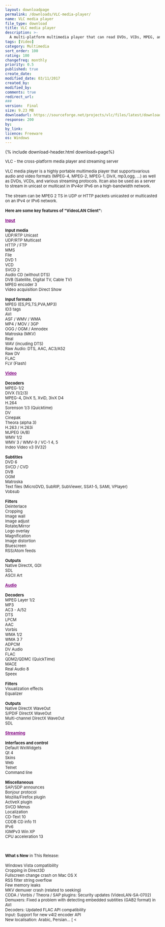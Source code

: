 ```yaml
---
layout: downloadpage
permalink: /downloads/VLC-media-player/
name: VLC media player
file_type: download
title: VLC media player
description: >-
  A multi-platform multimedia player that can read DVDs, VCDs, MPEG, and DivX files
tags: [Video]
category: Multimedia
sort_order: 100
rating: 100
changefreq: monthly
priority: 0.5
published: true
create_date:
modified_date: 03/11/2017
created_by:
modified_by:
comments: true
redirect_url:
###
version:  Final
size: 9.23 MB
downloadurl: https://sourceforge.net/projects/vlc/files/latest/download?source=directory
response: 200
by:
by_link:
licence: Freeware
os: Windows
---
```


{% include download-header.html download=page%}

<p style="fix-download-text !important">
<p><font size="2"><p>VLC - the cross-platform media player and streaming server<br />
<br />
VLC media player is a highly portable multimedia player that supportsvarious audio and video formats (MPEG-4, MPEG-2, MPEG-1, DivX, mp3,ogg, ...) as well as DVDs, VCDs, and various streaming protocols. Itcan also be used as a server to stream in unicast or multicast in IPv4or IPv6 on a high-bandwidth network. <br />
<br />
The stream can be MPEG 2 TS in UDP or HTTP packets unicasted or multicasted on an IPv4 or IPv6 network.<br />
<br />
<span><strong>Here are some key features of "VideoLAN Client":</strong></span><br />
<br />
<font color="#800080"><u><strong>Input</strong></u></font><br />
<br />
<strong>Input media</strong><br />
UDP/RTP Unicast <br />
UDP/RTP Multicast <br />
HTTP / FTP <br />
MMS <br />
File <br />
DVD 1 <br />
VCD <br />
SVCD 2 <br />
Audio CD (without DTS) <br />
DVB (Satellite, Digital TV, Cable TV) <br />
MPEG encoder 3 <br />
Video acquisition Direct Show<br />
<br />
<strong>Input formats </strong><br />
MPEG (ES,PS,TS,PVA,MP3) <br />
ID3 tags <br />
AVI <br />
ASF / WMV / WMA <br />
MP4 / MOV / 3GP <br />
OGG / OGM / Annodex <br />
Matroska (MKV) <br />
Real <br />
WAV (incuding DTS) <br />
Raw Audio: DTS, AAC, AC3/A52 <br />
Raw DV <br />
FLAC <br />
FLV (Flash) <br />
<br />
<font color="#800080"><u><strong>Video</strong></u></font><br />
<br />
<strong>Decoders </strong><br />
MPEG-1/2 <br />
DIVX (1/2/3) <br />
MPEG-4, DivX 5, XviD, 3ivX D4 <br />
H.264 <br />
Sorenson 1/3 (Quicktime) <br />
DV <br />
Cinepak <br />
Theora (alpha 3) <br />
H.263 / H.263i <br />
MJPEG (A/B) <br />
WMV 1/2 <br />
WMV 3 / WMV-9 / VC-1 4, 5 <br />
Indeo Video v3 (IV32) <br />
<br />
<strong>Subtitles </strong><br />
DVD 6 <br />
SVCD / CVD <br />
DVB <br />
OGM <br />
Matroska <br />
Text files (MicroDVD, SubRIP, SubViewer, SSA1-5, SAMI, VPlayer) <br />
Vobsub <br />
<br />
<strong>Filters </strong><br />
Deinterlace <br />
Cropping <br />
Image wall <br />
Image adjust <br />
Rotate/Mirror <br />
Logo overlay <br />
Magnification <br />
Image distortion <br />
Bluescreen <br />
RSS/Atom feeds <br />
<br />
<strong>Outputs </strong><br />
Native DirectX, GDI<br />
SDL <br />
ASCII Art <br />
<br />
<font color="#800080"><u><strong>Audio</strong></u></font><br />
<br />
<strong>Decoders </strong><br />
MPEG Layer 1/2 <br />
MP3 <br />
AC3 - A/52 <br />
DTS <br />
LPCM <br />
AAC <br />
Vorbis <br />
WMA 1/2 <br />
WMA 3 7 <br />
ADPCM <br />
DV Audio <br />
FLAC <br />
QDM2/QDMC (QuickTime) <br />
MACE <br />
Real Audio 8 <br />
Speex <br />
<br />
<strong>Filters </strong><br />
Visualization effects <br />
Equalizer <br />
<br />
<strong>Outputs </strong><br />
Native DirectX WaveOut <br />
S/PDIF DirectX WaveOut <br />
Multi-channel DirectX WaveOut <br />
SDL <br />
<br />
<font color="#800080"><u><strong>Streaming</strong></u></font><br />
<br />
<strong>Interfaces and control</strong><br />
Default WxWidgets<br />
Qt 4<br />
Skins <br />
Web <br />
Telnet <br />
Command line <br />
<br />
<strong>Miscellaneous</strong><br />
SAP/SDP announces <br />
Bonjour protocol <br />
Mozilla/Firefox plugin <br />
ActiveX plugin <br />
SVCD Menus <br />
Localization <br />
CD-Text 10 <br />
CDDB CD info 11 <br />
IPv6 <br />
IGMPv3 Win XP <br />
CPU acceleration 13 <br />
</p>
<div class="celltext_big"><br />
<br />
<strong>What s New</strong> in This Release:<br />
<br />
Windows Vista compatibility<br />
Cropping in Direct3D<br />
Fullscreen change crash on Mac OS X<br />
RSS filter string overflow<br />
Few memory leaks<br />
MKV demuxer crash (related to seeking)<br />
CDDA / Vorbis / Theora / SAP plugins: Security updates (VideoLAN-SA-0702)<br />
Demuxers: Fixed a problem with detecting embedded subtitles (GAB2 format) in AVI<br />
Decoders: Updated FLAC API compatibility<br />
Input: Support for new v4l2 encoder API<br />
New localisation: Arabic, Persian... [ &lt;</div></p></p>
